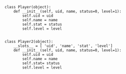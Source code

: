     class Player(object):
        def __init__(self, uid, name, status=0, level=1):
            self.uid = uid
            self.name = name
            self.stat = status
            self.level = level
            
    
    class Player2(object):
        __slots__ = [ 'uid', 'name', 'stat', 'level']
        def __init__(self, uid, name, status=0, level=1):
            self.uid = uid
            self.name = name
            self.stat= status
            self.level = level
            
  
    
    
    
    
    
    
    
    
    
    
    
    
    
    
    
    
    
    
